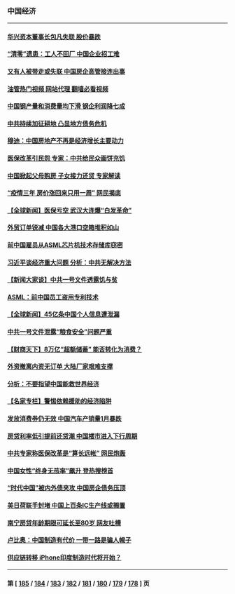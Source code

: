 ### 中国经济
---
#### [华兴资本董事长包凡失联 股价暴跌](../../pages/ncid283/n13931782.md?02172045) 
#### [“清零”遗患：工人不回厂 中国企业招工难](../../pages/ncid283/n13931772.md?02172045) 
#### [又有人被带走或失联 中国房企高管接连出事](../../pages/ncid283/n13931704.md?02172045) 
#### [油管热门视频 网站代理 翻墙必看视频](http://138.2.39.72:81/youtube.html?epic-marker?02172045)
#### [中国钢产量和消费量均下滑 钢企利润降七成](../../pages/ncid283/n13931491.md?02172045) 
#### [中共持续加征耕地 凸显地方债务危机](../../pages/ncid283/n13931427.md?02172045) 
#### [穆迪：中国房地产不再是经济增长主要动力](../../pages/ncid283/n13931057.md?02172045) 
#### [医保改革引民怨 专家：中共给民众画饼充饥](../../pages/ncid283/n13931367.md?02172045) 
#### [中国掀起父母购房 子女接力还贷 专家解读](../../pages/ncid283/n13931034.md?02172045) 
#### [“疫情三年 房价涨回来只用一周” 网民揭底](../../pages/ncid283/n13931080.md?02172045) 
#### [【全球新闻】医保亏空 武汉大连爆“白发革命”](../../pages/ncid283/n13931042.md?02172045) 
#### [外贸订单锐减 中国各大港口空箱堆积如山](../../pages/ncid283/n13930837.md?02172045) 
#### [前中国雇员从ASML芯片机技术存储库窃密](../../pages/ncid283/n13930758.md?02172045) 
#### [习近平谈经济重大问题 分析：中共无解决方法](../../pages/ncid283/n13930312.md?02172045) 
#### [【新闻大家谈】中共一号文件透露饥与贫](../../pages/ncid283/n13930479.md?02172045) 
#### [ASML：前中国员工盗用专利技术](../../pages/ncid283/n13930459.md?02172045) 
#### [【全球新闻】45亿条中国个人信息遭泄漏](../../pages/ncid283/n13930290.md?02172045) 
#### [中共一号文件泄露“粮食安全”问题严重](../../pages/ncid283/n13929765.md?02172045) 
#### [【财商天下】8万亿“超额储蓄” 能否转化为消费？](../../pages/ncid283/n13929896.md?02172045) 
#### [外资撤离内资无订单 大陆厂家艰难支撑](../../pages/ncid283/n13929696.md?02172045) 
#### [分析：不要指望中国能救世界经济](../../pages/ncid283/n13929174.md?02172045) 
#### [【名家专栏】警惕依赖援助的经济陷阱](../../pages/ncid283/n13928980.md?02172045) 
#### [发放消费券仍无效 中国汽车产销量1月暴跌](../../pages/ncid283/n13929160.md?02172045) 
#### [房贷利率低引提前还贷潮 中国楼市进入下行周期](../../pages/ncid283/n13929147.md?02172045) 
#### [中共专家称医保改革是“算长远帐” 网民炮轰](../../pages/ncid283/n13928860.md?02172045) 
#### [中国女性“终身无孩率”飙升 登热搜榜首](../../pages/ncid283/n13928873.md?02172045) 
#### [“时代中国”被内外债夹攻 中国房企债务压顶](../../pages/ncid283/n13928337.md?02172045) 
#### [美日荷联手封堵 中国上百条IC生产线或搁置](../../pages/ncid283/n13928285.md?02172045) 
#### [南宁房贷年龄期限可延长至80岁 网友吐槽](../../pages/ncid283/n13928048.md?02172045) 
#### [卢比奥：中国制造有代价 一带一路是骗人幌子](../../pages/ncid283/n13927248.md?02172045) 
#### [供应链转移 iPhone印度制造时代将开始？](../../pages/ncid283/n13927744.md?02172045) 

---
#### 第 [ [185](./185.md?02172045) / [184](./184.md?02172045) / [183](./183.md?02172045) / [182](./182.md?02172045) / [181](./181.md?02172045) / [180](./180.md?02172045) / [179](./179.md?02172045) / [178](./178.md?02172045) ] 页
